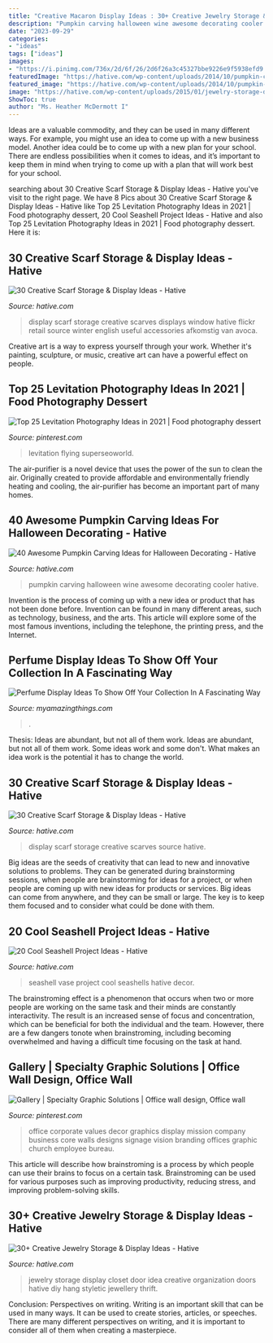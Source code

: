 ```yaml
---
title: "Creative Macaron Display Ideas : 30+ Creative Jewelry Storage &amp; Display Ideas"
description: "Pumpkin carving halloween wine awesome decorating cooler hative"
date: "2023-09-29"
categories:
- "ideas"
tags: ["ideas"]
images:
- "https://i.pinimg.com/736x/2d/6f/26/2d6f26a3c45327bbe9226e9f5938efd9.jpg"
featuredImage: "https://hative.com/wp-content/uploads/2014/10/pumpkin-carving-ideas/30-wine-cooler-pumpkin.jpg"
featured_image: "https://hative.com/wp-content/uploads/2014/10/pumpkin-carving-ideas/30-wine-cooler-pumpkin.jpg"
image: "https://hative.com/wp-content/uploads/2015/01/jewelry-storage-display-ideas/31-old-closet-door-display-idea.jpg"
ShowToc: true
author: "Ms. Heather McDermott I"
---
```



Ideas are a valuable commodity, and they can be used in many different ways. For example, you might use an idea to come up with a new business model. Another idea could be to come up with a new plan for your school. There are endless possibilities when it comes to ideas, and it’s important to keep them in mind when trying to come up with a plan that will work best for your school.

	

		
searching about 30 Creative Scarf Storage &amp; Display Ideas - Hative you've visit to the right page. We have 8 Pics about 30 Creative Scarf Storage &amp; Display Ideas - Hative like Top 25 Levitation Photography Ideas in 2021 | Food photography dessert, 20 Cool Seashell Project Ideas - Hative and also Top 25 Levitation Photography Ideas in 2021 | Food photography dessert. Here it is:
		
    
## 30 Creative Scarf Storage &amp; Display Ideas - Hative

<img loading=lazy src="https://hative.com/wp-content/uploads/2015/03/scarf-storage-ideas/28-creative-scarf-storage-and-display-ideas.jpg" onerror="this.onerror=null;this.src='https://tse1.mm.bing.net/th?id=OIP.tHcBPHAZqT_1oE7QXYolywHaJ4&amp;pid=15.1';" alt="30 Creative Scarf Storage &amp; Display Ideas - Hative">

_Source: hative.com_

>display scarf storage creative scarves displays window hative flickr retail source winter english useful accessories afkomstig van avoca. 

	

Creative art is a way to express yourself through your work. Whether it's painting, sculpture, or music, creative art can have a powerful effect on people.

    
## Top 25 Levitation Photography Ideas In 2021 | Food Photography Dessert

<img loading=lazy src="https://i.pinimg.com/736x/95/bd/98/95bd98bb3b6d42a76e8059962c4ea2e9.jpg" onerror="this.onerror=null;this.src='https://tse1.mm.bing.net/th?id=OIP.4pmCCYnVjsoC1RaF_tdBQAHaLG&amp;pid=15.1';" alt="Top 25 Levitation Photography Ideas in 2021 | Food photography dessert">

_Source: pinterest.com_

>levitation flying superseoworld. 

	

The air-purifier is a novel device that uses the power of the sun to clean the air. Originally created to provide affordable and environmentally friendly heating and cooling, the air-purifier has become an important part of many homes.

    
## 40 Awesome Pumpkin Carving Ideas For Halloween Decorating - Hative

<img loading=lazy src="https://hative.com/wp-content/uploads/2014/10/pumpkin-carving-ideas/30-wine-cooler-pumpkin.jpg" onerror="this.onerror=null;this.src='https://tse4.mm.bing.net/th?id=OIP.8FEsfgfBW_9Kq2kfCDJ__AHaLr&amp;pid=15.1';" alt="40 Awesome Pumpkin Carving Ideas for Halloween Decorating - Hative">

_Source: hative.com_

>pumpkin carving halloween wine awesome decorating cooler hative. 

	

Invention is the process of coming up with a new idea or product that has not been done before. Invention can be found in many different areas, such as technology, business, and the arts. This article will explore some of the most famous inventions, including the telephone, the printing press, and the Internet.

    
## Perfume Display Ideas To Show Off Your Collection In A Fascinating Way

<img loading=lazy src="https://myamazingthings.com/wp-content/uploads/2017/12/perfume-display-ideas-2-.jpg" onerror="this.onerror=null;this.src='https://tse1.mm.bing.net/th?id=OIP.76UoReTR5eZpDjJjwrSJXwHaLH&amp;pid=15.1';" alt="Perfume Display Ideas To Show Off Your Collection In A Fascinating Way">

_Source: myamazingthings.com_

>. 

	

Thesis: Ideas are abundant, but not all of them work.
Ideas are abundant, but not all of them work. Some ideas work and some don't. What makes an idea work is the potential it has to change the world.

    
## 30 Creative Scarf Storage &amp; Display Ideas - Hative

<img loading=lazy src="https://hative.com/wp-content/uploads/2015/03/scarf-storage-ideas/30-creative-scarf-storage-and-display-ideas.jpg" onerror="this.onerror=null;this.src='https://tse3.mm.bing.net/th?id=OIP.GIbrReSGU16JHtlc5XXOKwHaLw&amp;pid=15.1';" alt="30 Creative Scarf Storage &amp; Display Ideas - Hative">

_Source: hative.com_

>display scarf storage creative scarves source hative. 

	

Big ideas are the seeds of creativity that can lead to new and innovative solutions to problems. They can be generated during brainstorming sessions, when people are brainstorming for ideas for a project, or when people are coming up with new ideas for products or services. Big ideas can come from anywhere, and they can be small or large. The key is to keep them focused and to consider what could be done with them.

    
## 20 Cool Seashell Project Ideas - Hative

<img loading=lazy src="https://hative.com/wp-content/uploads/2014/12/seashell-project-ideas/7-seashell-vase.jpg" onerror="this.onerror=null;this.src='https://tse3.mm.bing.net/th?id=OIP.aPfXizY4yijZISR7BdlsEAHaJ4&amp;pid=15.1';" alt="20 Cool Seashell Project Ideas - Hative">

_Source: hative.com_

>seashell vase project cool seashells hative decor. 

	

The brainstroming effect is a phenomenon that occurs when two or more people are working on the same task and their minds are constantly interactivity. The result is an increased sense of focus and concentration, which can be beneficial for both the individual and the team. However, there are a few dangers tonote when brainstroming, including becoming overwhelmed and having a difficult time focusing on the task at hand.

    
## Gallery | Specialty Graphic Solutions | Office Wall Design, Office Wall

<img loading=lazy src="https://i.pinimg.com/736x/2d/6f/26/2d6f26a3c45327bbe9226e9f5938efd9.jpg" onerror="this.onerror=null;this.src='https://tse1.mm.bing.net/th?id=OIP.yd9xkBe0z7IA_72tbKmo5QHaK2&amp;pid=15.1';" alt="Gallery | Specialty Graphic Solutions | Office wall design, Office wall">

_Source: pinterest.com_

>office corporate values decor graphics display mission company business core walls designs signage vision branding offices graphic church employee bureau. 

	

This article will describe how brainstroming is a process by which people can use their brains to focus on a certain task. Brainstroming can be used for various purposes such as improving productivity, reducing stress, and improving problem-solving skills.

    
## 30+ Creative Jewelry Storage &amp; Display Ideas - Hative

<img loading=lazy src="https://hative.com/wp-content/uploads/2015/01/jewelry-storage-display-ideas/31-old-closet-door-display-idea.jpg" onerror="this.onerror=null;this.src='https://tse3.mm.bing.net/th?id=OIP.WDmjR3YVnfWx-6geBf_6-wHaJ4&amp;pid=15.1';" alt="30+ Creative Jewelry Storage &amp; Display Ideas - Hative">

_Source: hative.com_

>jewelry storage display closet door idea creative organization doors hative diy hang styletic jewellery thrift. 

	

Conclusion: Perspectives on writing.
Writing is an important skill that can be used in many ways. It can be used to create stories, articles, or speeches. There are many different perspectives on writing, and it is important to consider all of them when creating a masterpiece.

